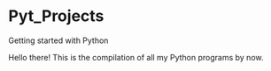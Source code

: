 # Pyt_Projects
Getting started with Python

Hello there!
This is the compilation of all my Python programs by now.
